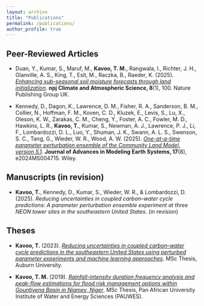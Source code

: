 ```yaml
---
layout: archive
title: "Publications"
permalink: /publications/
author_profile: true
---
```

## Peer-Reviewed Articles

- Duan, Y., Kumar, S., Maruf, M., **Kavoo, T. M.**, Rangwala, I., Richter, J. H., Glanville, A. S., King, T., Esit, M., Raczka, B., Raeder, K. (2025). [*Enhancing sub-seasonal soil moisture forecasts through land initialization*](https://doi.org/10.1038/s41612-025-00798-5). **npj Climate and Atmospheric Science, 8**(1), 100. Nature Publishing Group UK.  

- Kennedy, D., Dagon, K., Lawrence, D. M., Fisher, R. A., Sanderson, B. M., Collier, N., Hoffman, F. M., Koven, C. D., Kluzek, E., Levis, S., Lu, X., Oleson, K. W., Zarakas, C. M., Cheng, Y., Foster, A. C., Fowler, M. D., Hawkins, L. R., **Kavoo, T.**, Kumar, S., Newman, A. J., Lawrence, P. J., Li, F., Lombardozzi, D. L., Luo, Y., Shuman, J. K., Swann, A. L. S., Swenson, S. C., Tang, G., Wieder, W. R., Wood, A. W. (2025). [*One-at-a-time parameter perturbation ensemble of the Community Land Model, version 5.1*](https://doi.org/10.1029/2024MS004715). **Journal of Advances in Modeling Earth Systems, 17**(8), e2024MS004715. Wiley.  

## Manuscripts (in revision)

- **Kavoo, T.**, Kennedy, D., Kumar, S., Wieder, W. R., & Lombardozzi, D. (2025). *Reducing uncertainties in coupled carbon–water cycle predictions: A parameter perturbation ensemble experiment at three NEON tower sites in the southeastern United States*. (in revision)

## Theses

- **Kavoo, T.** (2023). [*Reducing uncertainties in coupled carbon–water cycle predictions in the southeastern United States using perturbed parameter experiments and machine learning approaches*](https://etd.auburn.edu/handle/10415/9033). MSc Thesis, Auburn University.  

- **Kavoo, T. M.** (2019). [*Rainfall-intensity duration frequency analysis and peak-flow estimations for flood risk management options within Gountiyena Basin in Niamey, Niger*](http://repository.pauwes-cop.net/handle/1/338). MSc Thesis, Pan African University Institute of Water and Energy Sciences (PAUWES). 
